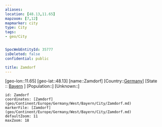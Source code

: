 ```yaml
---
aliases: 
location: [48.13,11.65]
mapzoom: [7,12] 
mapmarker: city 
type: City
tags:
- geo/City


SpocWebEntityId: 35777
isDeleted: false
confidential: public

title: Zamdorf
---
```

[geo-lon::11.65]
[geo-lat::48.13]
[name::Zamdorf]
[Country::[Germany](geo/Continent/Europe/Germany.md)]
[State :: [Bayern](geo/Continent/Europe/Germany/West/Bayern.md) ]
[Population::]
[Unknown::]


```leaflet
id: Zamdorf
coordinates: [Zamdorf](geo/Continent/Europe/Germany/West/Bayern/City/Zamdorf.md)
markerFile: [Zamdorf](geo/Continent/Europe/Germany/West/Bayern/City/Zamdorf.md)
defaultZoom: 11 
maxZoom: 18
```


